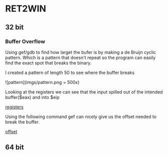 # RET2WIN


## 32 bit

### Buffer Overflow

Using gef/gdb to find how larget the bufer is by making a de Bruijn cyclic pattern.
Which is a pattern that doesn't repeat so the program can easily find the exact spot that breaks the binary.

I created a pattern of length 50 to see where the buffer breaks

![pattern](imgs/pattern.png = 500x)

Looking at the registers we can see that the input spilled out of the intended buffer($eax) and into $eip

[registers](imgs/registers.png)


Using the following command gef can nicely give us the offset needed to break the buffer.

[offset](imgs/offset.png)


## 64 bit
